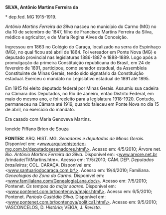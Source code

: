 **SILVA, Antônio Martins Ferreira da**

\* dep.fed. MG 1915-1919.

*Antônio Martins Ferreira da Silva* nasceu no município do Carmo (MG) no
dia 10 de setembro de 1847, filho de Francisco Martins Ferreira da
Silva, médico e agricultor, e de Maria Regina Alves da Conceição.

Ingressou em 1863 no Colégio do Caraça, localizado na serra do Espinhaço
(MG), no qual ficou até abril de 1864. Foi vereador em Ponte Nova (MG) e
deputado provincial nas legislaturas 1886-1887 e 1888-1889. Logo após a
promulgação da primeira Constituição republicana do Brasil, em 24 de
fevereiro de 1891, participou, como senador estadual, da Assembleia
Constituinte de Minas Gerais, tendo sido signatário da Constituição
estadual. Exerceu o mandato no Legislativo estadual de 1891 até 1895.

Em 1915 foi eleito deputado federal por Minas Gerais. Assumiu sua
cadeira na Câmara dos Deputados, no Rio de Janeiro, então Distrito
Federal, em maio do mesmo ano, e foi reeleito para a legislatura
1918-1920. Contudo, permaneceu na Câmara até 1919, quando faleceu em
Ponte Nova no dia 15 de abril, no exercício do mandato.

Era casado com Maria Genoveva Martins.

Ioneide Piffano Brion de Souza

**FONTES:** ARQ. HIST. MG. *Senadores e deputados de Minas Gerais*.
Disponível em:
\<www.arquivohistorico-mg.com.br/deputadosesenadores.html\>. Acesso em:
4/5/2010; Árvore net. *Bio. Antônio Martins Ferreira da Silva*.
Disponível em: \<www.arvore.net.br /trindade/TitMartins.htm\>. Acesso
em: 11/5/2010; CÂM. DEP. *Deputados brasileiros*; COL. CARAÇA.
Disponível em: \<www.santuariodocaraça.com.br\>. Acesso em: 19/4/2010;
Familiana. *Genealogias da Zona do Carmo.* Disponível em:
\<www.familialana.com/GenealogiaLana.doc\>. Acesso em: 7/5/2010;
Pontenet. *Os tempos do major soares*. Disponível em:
\<www.pontenet.com.br/pontenova/major.html\>. Acesso em: 6/5/2010;
Pontenet. *Período Custódio Silva*. Disponível em:
\<www.pontenet.com.br/pontenova/politica1.html\>. Acesso em: 9/5/2010;
VASCONCELOS, D. *História*; VEIGA, J. *Revista*.

